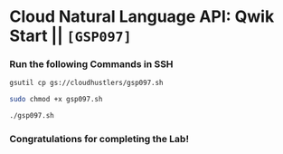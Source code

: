 # Cloud Natural Language API: Qwik Start || `[GSP097]`

### Run the following Commands in SSH

```bash
gsutil cp gs://cloudhustlers/gsp097.sh

sudo chmod +x gsp097.sh

./gsp097.sh
```

### Congratulations for completing the Lab!